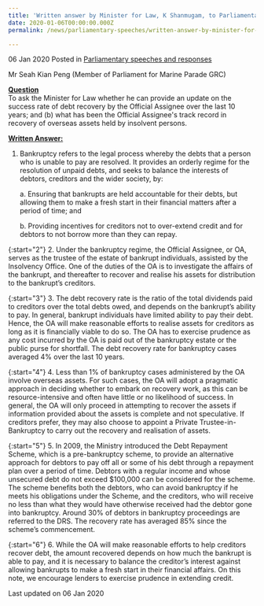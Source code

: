 ```yaml
---
title: 'Written answer by Minister for Law, K Shanmugam, to Parliamentary Question on Debt Recovery'
date: 2020-01-06T00:00:00.000Z
permalink: /news/parliamentary-speeches/written-answer-by-minister-for-law-k-shanmugam-to-pq-on-debt-recovery/

---
```



06 Jan 2020 Posted in [Parliamentary speeches and responses](/news/parliamentary-speeches)

Mr Seah Kian Peng (Member of Parliament for Marine Parade GRC)

**<u>Question</u>**  
To ask the Minister for Law whether he can provide an update on the success rate of debt recovery by the Official Assignee over the last 10 years; and (b) what has been the Official Assignee's track record in recovery of overseas assets held by insolvent persons.

**<u>Written Answer:</u>**  

1.	Bankruptcy refers to the legal process whereby the debts that a person who is unable to pay are resolved. It provides an orderly regime for the resolution of unpaid debts, and seeks to balance the interests of debtors, creditors and the wider society, by:

    a.	Ensuring that bankrupts are held accountable for their debts, but allowing them to make a fresh start in their financial matters after a period of time; and 

    b.	Providing incentives for creditors not to over-extend credit and for debtors to not borrow more than they can repay.

{:start="2"}
2.	Under the bankruptcy regime, the Official Assignee, or OA, serves as the trustee of the estate of bankrupt individuals, assisted by the Insolvency Office. One of the duties of the OA is to investigate the affairs of the bankrupt, and thereafter to recover and realise his assets for distribution to the bankrupt’s creditors. 

{:start="3"}
3.	The debt recovery rate is the ratio of the total dividends paid to creditors over the total debts owed, and depends on the bankrupt’s ability to pay.  In general, bankrupt individuals have limited ability to pay their debt. Hence, the OA will make reasonable efforts to realise assets for creditors as long as it is financially viable to do so. The OA has to exercise prudence as any cost incurred by the OA is paid out of the bankruptcy estate or the public purse for shortfall. The debt recovery rate for bankruptcy cases averaged 4% over the last 10 years.

{:start="4"}
4.	Less than 1% of bankruptcy cases administered by the OA involve overseas assets. For such cases, the OA will adopt a pragmatic approach in deciding whether to embark on recovery work, as this can be resource-intensive and often have little or no likelihood of success. In general, the OA will only proceed in attempting to recover the assets if information provided about the assets is complete and not speculative. If creditors prefer, they may also choose to appoint a Private Trustee-in-Bankruptcy to carry out the recovery and realisation of assets.

{:start="5"}
5.	In 2009, the Ministry introduced the Debt Repayment Scheme, which is a pre-bankruptcy scheme, to provide an alternative approach for debtors to pay off all or some of his debt through a repayment plan over a period of time. Debtors with a regular income and whose unsecured debt do not exceed $100,000 can be considered for the scheme.  The scheme benefits both the debtors, who can avoid bankruptcy if he meets his obligations under the Scheme, and the creditors, who will receive no less than what they would have otherwise received had the debtor gone into bankruptcy. Around 30% of debtors in bankruptcy proceedings are referred to the DRS. The recovery rate has averaged 85% since the scheme’s commencement. 

{:start="6"}
6.	While the OA will make reasonable efforts to help creditors recover debt, the amount recovered depends on how much the bankrupt is able to pay, and it is necessary to balance the creditor’s interest against allowing bankrupts to make a fresh start in their financial affairs. On this note, we encourage lenders to exercise prudence in extending credit.

<p class="right-side-updated">Last updated on 06 Jan 2020</p>
